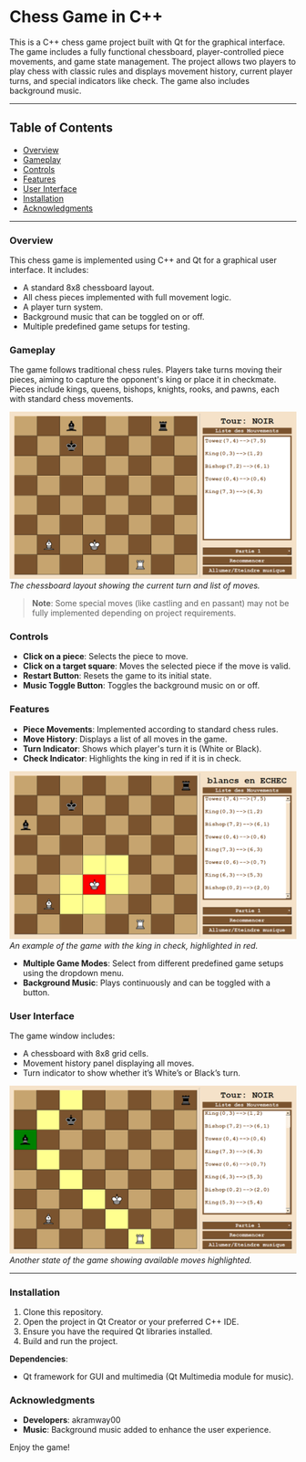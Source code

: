 # Chess Game in C++

This is a C++ chess game project built with Qt for the graphical interface. The game includes a fully functional chessboard, player-controlled piece movements, and game state management. The project allows two players to play chess with classic rules and displays movement history, current player turns, and special indicators like check. The game also includes background music.

---

## Table of Contents
- [Overview](#overview)
- [Gameplay](#gameplay)
- [Controls](#controls)
- [Features](#features)
- [User Interface](#user-interface)
- [Installation](#installation)
- [Acknowledgments](#acknowledgments)

---

### Overview
This chess game is implemented using C++ and Qt for a graphical user interface. It includes:
- A standard 8x8 chessboard layout.
- All chess pieces implemented with full movement logic.
- A player turn system.
- Background music that can be toggled on or off.
- Multiple predefined game setups for testing.

### Gameplay
The game follows traditional chess rules. Players take turns moving their pieces, aiming to capture the opponent's king or place it in checkmate. Pieces include kings, queens, bishops, knights, rooks, and pawns, each with standard chess movements.

![Gameplay Screenshot](screenshot/Capture1.PNG)
*The chessboard layout showing the current turn and list of moves.*

> **Note**: Some special moves (like castling and en passant) may not be fully implemented depending on project requirements.

### Controls
- **Click on a piece**: Selects the piece to move.
- **Click on a target square**: Moves the selected piece if the move is valid.
- **Restart Button**: Resets the game to its initial state.
- **Music Toggle Button**: Toggles the background music on or off.

### Features
- **Piece Movements**: Implemented according to standard chess rules.
- **Move History**: Displays a list of all moves in the game.
- **Turn Indicator**: Shows which player's turn it is (White or Black).
- **Check Indicator**: Highlights the king in red if it is in check.

![Check Indicator Screenshot](screenshot/Capture2.PNG)
*An example of the game with the king in check, highlighted in red.*

- **Multiple Game Modes**: Select from different predefined game setups using the dropdown menu.
- **Background Music**: Plays continuously and can be toggled with a button.

### User Interface
The game window includes:
- A chessboard with 8x8 grid cells.
- Movement history panel displaying all moves.
- Turn indicator to show whether it’s White’s or Black’s turn.

![User Interface Screenshot](screenshot/Capture3.PNG)
*Another state of the game showing available moves highlighted.*

---

### Installation
1. Clone this repository.
2. Open the project in Qt Creator or your preferred C++ IDE.
3. Ensure you have the required Qt libraries installed.
4. Build and run the project.

**Dependencies**:
- Qt framework for GUI and multimedia (Qt Multimedia module for music).

### Acknowledgments
- **Developers**: akramway00
- **Music**: Background music added to enhance the user experience.

Enjoy the game!
